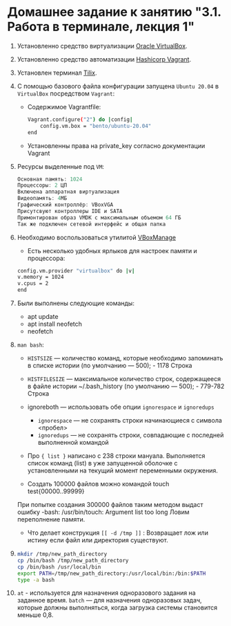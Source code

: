 # Домашнее задание к занятию "3.1. Работа в терминале, лекция 1"

1. Установленно средство виртуализации [Oracle VirtualBox](https://www.virtualbox.org/).

1. Установленно средство автоматизации [Hashicorp Vagrant](https://www.vagrantup.com/).

1. Установлен терминал [Tilix](https://github.com/gnunn1/tilix).

1. С помощью базового файла конфигурации запущена `Ubuntu 20.04` в `VirtualBox` посредством `Vagrant`:

	* Содержимое Vagrantfile:

		```bash
		Vagrant.configure("2") do |config|
			config.vm.box = "bento/ubuntu-20.04"
		end
		```
    * Установленны права на private_key согласно документации Vagrant

1. Ресурсы выделенные под `VM`:
    
    ```C
    Основная память: 1024
    Процессоры: 2 ЦП
    Включена аппаратная виртуализация
    Видеопамять: 4МБ
    Графический контроллёр: VBoxVGA
    Присутсвуют контроллеры IDE и SATA
    Примонтирован образ VMDK с максимальным объемом 64 ГБ
    Так же подключен сетевой интерфейс и общая папка
    ```

1. Необходимо воспользоваться утилитой [VBoxManage](https://www.virtualbox.org/manual/ch08.html)

    * Есть несколько удобных ярлыков для настроек памяти и процессора:

    ```bash
    config.vm.provider "virtualbox" do |v|
    v.memory = 1024
    v.cpus = 2
    end
    ```

1. Были выполнены следующие команды:

    * apt update
    * apt install neofetch
    * neofetch

1. `man bash`:

    * `HISTSIZE` — количество команд, которые необходимо запоминать в списке истории (по умолчанию — 500); - 1178 Строка
    * `HISTFILESIZE` — максимальное количество строк, содержащееся в файле истории ~/.bash_history (по умолчанию — 500); - 779-782 Строка

    * ignoreboth — использовать обе опции `ignorespace` и `ignoredups`
        * `ignorespace` — не сохранять строки начинающиеся с символа <пробел>
        * `ignoredups` — не сохранять строки, совпадающие с последней выполненной командой

    * Про `{ list }` написано с 238 строки мануала. Выполняется список команд (list) в уже запущенной оболочке с установленными на текущий момент переменными окружения.

    * Создать 100000 файлов можно командой touch test{00000..99999}

    При попытке создания 300000 файлов таким методом выдаст ошибку 
    -bash: /usr/bin/touch: Argument list too long 
    Ловим переполнение памяти.

    * Что делает конструкция `[[ -d /tmp ]]` : Возвращает лож или истину если файл или директория существуют.

1.  
    ```bash
    mkdir /tmp/new_path_directory
    cp /bin/bash /tmp/new_path_directory
    cp /bin/bash /usr/local/bin
    export PATH=/tmp/new_path_directory:/usr/local/bin:/bin:$PATH
    type -a bash
    ```
1. `at` - используется для назначения одноразового задания на заданное время. `batch` — для назначения одноразовых задач, которые должны выполняться, когда загрузка системы становится меньше 0,8.


